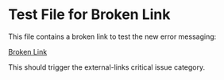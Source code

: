 # Test File for Broken Link

This file contains a broken link to test the new error messaging:

[Broken Link](https://this-domain-does-not-exist-for-testing.invalid)

This should trigger the external-links critical issue category.